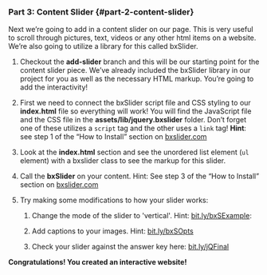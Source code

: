 ### Part 3:  Content Slider {#part-2-content-slider}

Next we’re going to add in a content slider on our page.  This is very useful to scroll through pictures, text, videos or any other html items on a website.  We’re also going to utilize a library for this called bxSlider.

1. Checkout the **add-slider** branch and this will be our starting point for the content slider piece.  We’ve already included the bxSlider library in our project for you as well as the necessary HTML markup.  You’re going to add the interactivity!

2. First we need to connect the bxSlider script file and CSS styling to our **index.html** file so everything will work!  You will find the JavaScript file and the CSS file in the **assets/lib/jquery.bxslider** folder.  Don’t forget one of these utilizes a `script` tag and the other uses a `link` tag! **Hint**: see step 1 of the “How to Install” section on [bxslider.com](http://bxslider.com)

3. Look at the **index.html** section and see the unordered list element \(`ul` element\) with a bxslider class to see the markup for this slider.

4. Call the **bxSlider** on your content.  Hint: See step 3 of  the “How to Install” section on [bxslider.com](http://bxslider.com/)

5. Try making some modifications to how your slider works:

   1. Change the mode of the slider to 'vertical'. Hint: [bit.ly/bxSExample](http://bit.ly/bxSExample):
   2. Add captions to your images. Hint: [bit.ly/bxSOpts](http://bit.ly/bxSOpts)

   3. Check your slider against the answer key here: [bit.ly/jQFinal](http://bit.ly/jQFinal)

**Congratulations!  You created an interactive website!**

